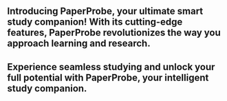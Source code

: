 ## Introducing PaperProbe, your ultimate smart study companion! With its cutting-edge features, PaperProbe revolutionizes the way you approach learning and research.
## Experience seamless studying and unlock your full potential with PaperProbe, your intelligent study companion.
